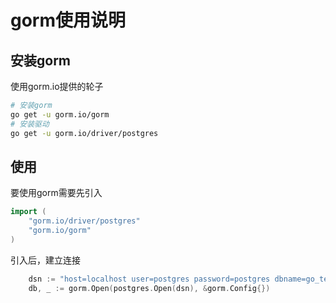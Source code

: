 # gorm使用说明

## 安装gorm
使用gorm.io提供的轮子  
```bash
# 安装gorm
go get -u gorm.io/gorm
# 安装驱动
go get -u gorm.io/driver/postgres
```

## 使用
要使用gorm需要先引入  
```go
import (
	"gorm.io/driver/postgres"
	"gorm.io/gorm"
)
```

引入后，建立连接  
```go
	dsn := "host=localhost user=postgres password=postgres dbname=go_test port=5432 sslmode=disable TimeZone=Asia/Shanghai"
	db, _ := gorm.Open(postgres.Open(dsn), &gorm.Config{})
```